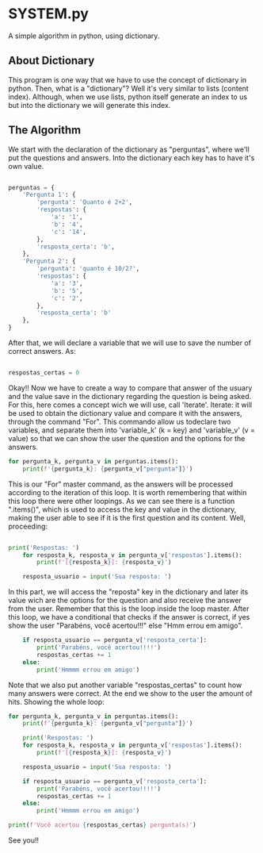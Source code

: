 # SYSTEM.py

A simple algorithm in python, using dictionary.

## About Dictionary

This program is one way that we have to use the concept of dictionary in python. Then, what is a "dictionary"? Well it's very similar to lists (content index).
Although, when we use lists, python itself generate an index to us but into the dictionary we will generate this index. 

## The Algorithm

We start with the declaration of the dictionary as "perguntas", where we'll put the questions and answers. Into the dictionary each key has to have it's own value.

```py 

perguntas = {
    'Pergunta 1': { 
        'pergunta': 'Quanto é 2+2',
        'respostas': {
            'a': '1',
            'b': '4',
            'c': '14',
        },
        'resposta_certa': 'b',
    },
    'Pergunta 2': {
        'pergunta': 'quanto é 10/2?',
        'respostas': {
            'a': '3',
            'b': '5',
            'c': '2',
        },
        'resposta_certa': 'b'
    },
}

```

After that, we will declare a variable that we will use to save the number of correct answers.
As: 

```py

respostas_certas = 0

```

Okay!! Now we have to create a way to compare that answer of the usuary and the value save in the dictionary regarding the question is being asked.
For this, here comes a concept wich we will use, call 'Iterate'.
Iterate: it will be used to obtain the dictionary value and compare it with the answers, through the command "For". This commando allow us todeclare two variables, and separate them into 'variable_k' (k = key) and 'variable_v' (v = value) so that we can show the user the question and the options for the answers.

```py
for pergunta_k, pergunta_v in perguntas.items():
    print(f'{pergunta_k}: {pergunta_v["pergunta"]}')
```
This is our "For" master command, as the answers will be processed according to the iteration of this loop. It is worth remembering that within this loop there were other loopings. 
As we can see there is a function ".items()", which is used to access the key and value in the dictionary, making the user able to see if it is the first question and its content. 
Well, proceeding: 
```py

print('Respostas: ')
    for resposta_k, resposta_v in pergunta_v['respostas'].items():
        print(f'[{resposta_k}]: {resposta_v}')

    resposta_usuario = input('Sua resposta: ')
```
In this part, we will access the "reposta" key in the dictionary and later its value wich are the options for the question and also receive the answer from the user. 
Remember that this is the loop inside the loop master.
After this loop, we have a conditional that checks if the answer is correct, if yes show the user "Parabéns, você acertou!!!" else "Hmm errou em amigo".

```py
    if resposta_usuario == pergunta_v['resposta_certa']:
        print('Parabéns, você acertou!!!!')
        respostas_certas += 1
    else:
        print('Hmmmm errou em amigo')

```
Note that we also put another variable "respostas_certas" to count how many answers were correct. 
At the end we show to the user the amount of hits. 
Showing the whole loop:

```py
for pergunta_k, pergunta_v in perguntas.items():
    print(f'{pergunta_k}: {pergunta_v["pergunta"]}')

    print('Respostas: ')
    for resposta_k, resposta_v in pergunta_v['respostas'].items():
        print(f'[{resposta_k}]: {resposta_v}')

    resposta_usuario = input('Sua resposta: ')

    if resposta_usuario == pergunta_v['resposta_certa']:
        print('Parabéns, você acertou!!!!')
        respostas_certas += 1
    else:
        print('Hmmmm errou em amigo')

print(f'Você acertou {respostas_certas} pergunta(s)')

```
See you!!

